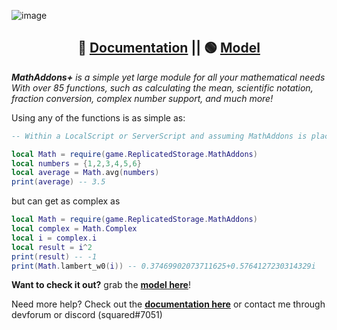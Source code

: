 ![image](https://user-images.githubusercontent.com/85357169/213919990-946a9970-7545-4176-a484-16b1f5ea6626.png)

<div align="center">
  
 ## 🔴 [Documentation](https://devforum.roblox.com/t/introducing-mathaddons/1338754) || 🟢 [Model](https://www.roblox.com/library/7066695577/MathAddons)
  
</div>
  
***MathAddons+** is a simple yet large module for all your mathematical needs*
*With over 85 functions, such as calculating the mean, scientific notation, fraction conversion, complex number support, and much more!*

Using any of the functions is as simple as:
```lua
-- Within a LocalScript or ServerScript and assuming MathAddons is placed in ReplicatedStorage

local Math = require(game.ReplicatedStorage.MathAddons)
local numbers = {1,2,3,4,5,6}
local average = Math.avg(numbers)
print(average) -- 3.5
```

but can get as complex as
```lua
local Math = require(game.ReplicatedStorage.MathAddons)
local complex = Math.Complex
local i = complex.i
local result = i^2
print(result) -- -1
print(Math.lambert_w0(i)) -- 0.37469902073711625+0.5764127230314329i
```

**Want to check it out?**  grab the **[model here](https://www.roblox.com/library/7066695577/MathAddons)**!

Need more help? Check out the **[documentation here](https://devforum.roblox.com/t/mathaddons-useful-functions-all-in-one-place/1836343)** or contact me through devforum or discord (squared#7051)
